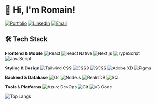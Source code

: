 <div align="left">

# 👋 Hi, I'm Romain!

[![Portfolio](https://img.shields.io/badge/Portfolio-romainreynaert.fr-3B82F6?style=flat-square&logo=safari&logoColor=white)](https://romainreynaert.fr)
[![LinkedIn](https://img.shields.io/badge/LinkedIn-Romain_REYNAERT-0A66C2?style=flat-square&logo=linkedin&logoColor=white)](https://www.linkedin.com/in/romainreynaert/)
[![Email](https://img.shields.io/badge/Email-Contact_Me-EA4335?style=flat-square&logo=gmail&logoColor=white)](mailto:romain.reynaert@epitech.eu)

</div>

## 🛠 Tech Stack

**Frontend & Mobile** ![React](https://img.shields.io/badge/React-20232A?style=flat-square&logo=react&logoColor=61DAFB) ![React Native](https://img.shields.io/badge/React_Native-20232A?style=flat-square&logo=react&logoColor=61DAFB) ![Next.js](https://img.shields.io/badge/Next.js-000000?style=flat-square&logo=next.js&logoColor=white) ![TypeScript](https://img.shields.io/badge/TypeScript-007ACC?style=flat-square&logo=typescript&logoColor=white) ![JavaScript](https://img.shields.io/badge/JavaScript-F7DF1E?style=flat-square&logo=javascript&logoColor=black)

**Styling & Design** ![Tailwind CSS](https://img.shields.io/badge/Tailwind_CSS-38B2AC?style=flat-square&logo=tailwind-css&logoColor=white) ![CSS3](https://img.shields.io/badge/CSS3-1572B6?style=flat-square&logo=css3&logoColor=white) ![SCSS](https://img.shields.io/badge/SCSS-CC6699?style=flat-square&logo=sass&logoColor=white) ![Adobe XD](https://img.shields.io/badge/Adobe%20XD-470137?style=flat-square&logo=Adobe%20XD&logoColor=#FF61F6) ![Figma](https://img.shields.io/badge/Figma-F24E1E?style=flat-square&logo=figma&logoColor=white)

**Backend & Database** ![Go](https://img.shields.io/badge/Go-00ADD8?style=flat-square&logo=go&logoColor=white) ![Node.js](https://img.shields.io/badge/Node.js-43853D?style=flat-square&logo=node.js&logoColor=white) ![RealmDB](https://img.shields.io/badge/Realm-39477F?style=flat-square&logo=realm&logoColor=white) ![SQL](https://img.shields.io/badge/SQL-CC2927?style=flat-square&logo=microsoft-sql-server&logoColor=white)

**Tools & Platforms** ![Azure DevOps](https://img.shields.io/badge/Azure_DevOps-0078D7?style=flat-square&logo=azure-devops&logoColor=white) ![Git](https://img.shields.io/badge/Git-F05032?style=flat-square&logo=git&logoColor=white) ![VS Code](https://img.shields.io/badge/VS_Code-0078D4?style=flat-square&logo=visual%20studio%20code&logoColor=white)

![Top Langs](https://github-readme-stats.vercel.app/api/top-langs/?username=romainrnt&layout=compact&theme=tokyonight&border_color=3B82F6&bg_color=0D1117&title_color=3B82F6&text_color=C9D1D9)
